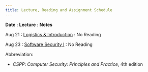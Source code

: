 ```yaml
---
title: Lecture, Reading and Assignment Schedule
---
```


**Date**
: **Lecture**
  : **Notes**

Aug 21
: [Logistics & Introduction](#)
  : No Reading

Aug 23
: [Software Security I](#)
  : No Reading

<!--
Aug 28
: [Software Security II](#)
  : **Reading**{: .label .label-green}CSPP Chapter 10

Aug 30
: **Lab**{: .label .label-purple } [Intro to Java](#)
-->

Abbreviation:
- *CSPP*: *Computer Security: Principles and Practice*, 4th edition
